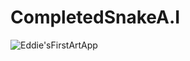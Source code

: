 # CompletedSnakeA.I

![Eddie'sFirstArtApp](https://user-images.githubusercontent.com/42211866/70189348-1250b600-16c1-11ea-91c4-dbc387ff5e3d.gif)
